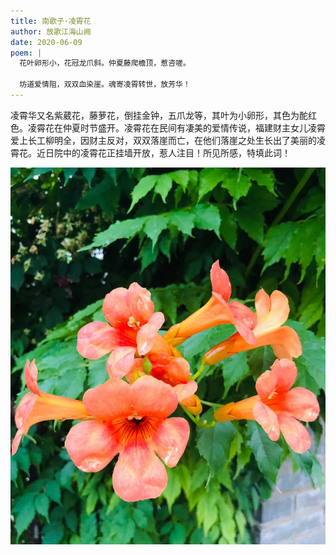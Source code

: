 ```yaml
---
title: 南歌子·凌霄花
author: 放歌江海山阙
date: 2020-06-09
poem: |
  花叶卵形小，花冠龙爪斜。仲夏藤爬檐顶，惹咨嗟。

  坊道爱情阻，双双血染崖。魂寄凌霄转世，放芳华！
---
```


凌霄华又名紫葳花，藤萝花，倒挂金钟，五爪龙等，其叶为小卵形，其色为酡红色。凌霄花在仲夏时节盛开。凌霄花在民间有凄美的爱情传说，福建财主女儿凌霄爱上长工柳明全，因财主反对，双双落崖而亡，在他们落崖之处生长出了美丽的凌霄花。近日院中的凌霄花正挂墙开放，惹人注目！所见所感，特填此词！

![凌霄花](./2020-06-09-2-image.jpg)
